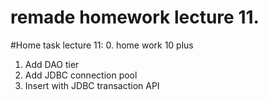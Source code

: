 # remade homework lecture 11.

#Home task lecture 11:
0. home work 10 plus
1. Add DAO tier
2. Add JDBC connection pool
3. Insert with JDBC transaction API


